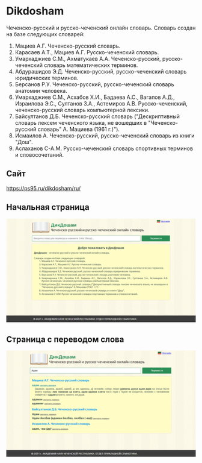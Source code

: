 # Dikdosham
Чеченско-русский и русско-чеченский онлайн словарь.
Словарь создан на базе следующих словарей:

1. Мациев А.Г. Чеченско-русский словарь.
2. Карасаев А.Т., Мациев А.Г. Русско-чеченский словарь.
3. Умархаджиев С.М., Ахматукаев А.А. Чеченско-русский, русско-чеченский словарь математических терминов.
4. Абдурашидов Э.Д. Чеченско-русский, русско-чеченский словарь юридических терминов.
5. Берсанов Р.У. Чеченско-русский, русско-чеченский словарь анатомии человека.
6. Умархаджиев С.М., Асхабов Х.И., Бадаева А.С., Вагапов А.Д., Израилова Э.С., Султанов З.А., Астемиров А.В. Русско-чеченский, чеченско-русский словарь компьютерной лексики.
7. Байсултанов Д.Б. Чеченско-русский словарь ("Дескриптивный словарь лексем чеченского языка, не вошедших в "Чеченско-русский словарь" А. Мациева (1961 г.)").
8. Исмаилов А. Чеченско-русский, русско-чеченский словарь из книги "Дош".
9. Аслаханов С-А.М. Русско-чеченский словарь спортивных терминов и словосочетаний.

## Сайт
https://ps95.ru/dikdosham/ru/

## Начальная страница
![alt text](screenshots/scr_dikdosham.png "Начальная страница")

## Страница с переводом слова
![alt text](screenshots/scr_dikdosham2.png "Страница с переводом слова")
